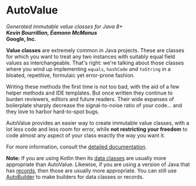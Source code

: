 # AutoValue

*Generated immutable value classes for Java 8+* <br />
***Kevin Bourrillion, Éamonn McManus*** <br />
**Google, Inc.**

**Value classes** are extremely common in Java projects. These are classes for
which you want to treat any two instances with suitably equal field values as
interchangeable. That's right: we're talking about those classes where you wind
up implementing `equals`, `hashCode` and `toString` in a bloated, repetitive,
formulaic yet error-prone fashion.

Writing these methods the first time is not too bad, with the aid of a few
helper methods and IDE templates. But once written they continue to burden
reviewers, editors and future readers. Their wide expanses of boilerplate
sharply decrease the signal-to-noise ratio of your code... and they love to
harbor hard-to-spot bugs.

AutoValue provides an easier way to create immutable value classes, with a lot
less code and less room for error, while **not restricting your freedom** to
code almost any aspect of your class exactly the way you want it.

For more information, consult the
[detailed documentation](userguide/index.md).

**Note:** If you are using Kotlin then its
[data classes](https://kotlinlang.org/docs/data-classes.html) are usually more
appropriate than AutoValue. Likewise, if you are using a version of Java that
has [records](https://docs.oracle.com/en/java/javase/16/language/records.html),
then those are usually more appropriate. You can still use
[AutoBuilder](userguide/autobuilder.md)
to make builders for data classes or records.
